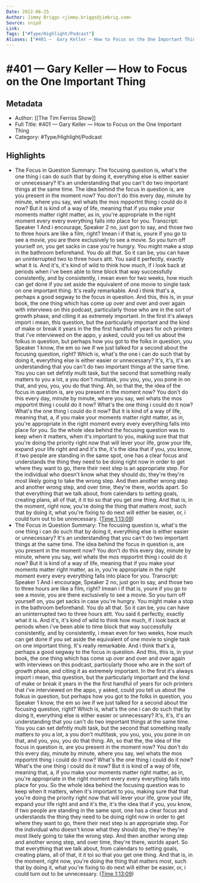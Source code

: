 ```yaml
---
Date: 2022-06-25
Author: Jimmy Briggs <jimmy.briggs@jimbrig.com>
Source: snipd
Link: 
Tags: ["#Type/Highlight/Podcast"]
Aliases: ["#401 —  Gary Keller — How to Focus on the One Important Thing", "#401 —  Gary Keller — How to Focus on the One Important Thing"]
---
```

# #401 —  Gary Keller — How to Focus on the One Important Thing

## Metadata
- Author: [[The Tim Ferriss Show]]
- Full Title: #401 —  Gary Keller — How to Focus on the One Important Thing
- Category: #Type/Highlight/Podcast

## Highlights
- The Focus in Question
  Summary:
  The focusing question is, what's the one thing i can do such that by doing it, everything else is either easier or unnecessary? It's an understanding that you can't do two important things at the same time. The idea behind the focus in question is, are you present in the moment now? You don't do this every day, minute by minute, where you say, wel whats the mos mpportnt thing i could do it now? But it is kind of a way of life, meaning that if you make your moments matter right matter, as in, you're appropriate in the right moment every every everything falls into place for you.
  Transcript:
  Speaker 1
  And i encourage,
  Speaker 2
  no, just gon to say, and those two to three hours are like a film, right? Imean i if that is, youre if you go to see a movie, you are there exclusively to see a movie. So you turn off yourself on, you get sacks in case you're hungry. You might make a stop in the bathroom beforehand. You do all that. So it can be, you can have an uninterrupted two to three hours attt. You said it perfectly, exactly what it is. And it's, it's kind of wild to think how much, if i look back at periods when i've been able to time block that way successfully consistently, and by consistently, i mean even for two weeks, how much can get done if you set aside the equivalent of one movie to single task on one important thing. It's really remarkable. And i think that's a, perhaps a good segway to the focus in question. And this, this is, in your book, the one thing which has come up over and over and over again with interviews on this podcast, particularly those who are in the sort of growth phase, and citing it as extremely important. In the first it's always import i mean, this question, but the particularly important and the kind of make or break it years in the the first handful of years for och printers that i've interviewed on the appo, y asked, could you tell us about the folkus in question, but perhaps how you got to the folks in question, you
  Speaker 1
  know, the em so iwe if we just talked for a second about the focusing question, right? Which is, what's the one i can do such that by doing it, everything else is either easier or unnecessary? It's, it's, it's an understanding that you can't do two important things at the same time. You you can set defntly multi task, but the second that something really matters to you a lot, a you don't multitask, you you, you, you pone in on that, and you, you, you do that thing. Ah, so that the, the idea of the focus in question is, are you present in the moment now? You don't do this every day, minute by minute, where you say, wel whats the mos mpportnt thing i could do it now? What's the one thing i could do it now? What's the one thing i could do it now? But it is kind of a way of life, meaning that, a, if you make your moments matter right matter, as in, you're appropriate in the right moment every every everything falls into place for you. So the whole idea behind the focusing question was to keep when it matters, when it's important to you, making sure that that you're doing the priority right now that will lever your life, grow your life, expand your life right and and it's the, it's the idea that if you, you know, if two people are standing in the same spot, one has a clear focus and understands the thing they need to be doing right now in order to get where they want to go, there their next step is an appropriate step. For the individual who doesn't know what they should do, they're they're most likely going to take the wrong step. And then another wrong step and another wrong step, and over time, they're there, worlds apart. So that everything that we talk about, from calendars to setting goals, creating plans, all of that, it it toi so that you get one thing. And that is, in the moment, right now, you're doing the thing that matters most, such that by doing it, what you're fixing to do next will either be easier, or, i could turn out to be unnecessary. ([Time 1:13:09](https://share.snipd.com/snip/a4196033-1bdd-40af-9cfb-92ffc37eeda2))
- The Focus in Question
  Summary:
  The focusing question is, what's the one thing i can do such that by doing it, everything else is either easier or unnecessary? It's an understanding that you can't do two important things at the same time. The idea behind the focus in question is, are you present in the moment now? You don't do this every day, minute by minute, where you say, wel whats the mos mpportnt thing i could do it now? But it is kind of a way of life, meaning that if you make your moments matter right matter, as in, you're appropriate in the right moment every every everything falls into place for you.
  Transcript:
  Speaker 1
  And i encourage,
  Speaker 2
  no, just gon to say, and those two to three hours are like a film, right? Imean i if that is, youre if you go to see a movie, you are there exclusively to see a movie. So you turn off yourself on, you get sacks in case you're hungry. You might make a stop in the bathroom beforehand. You do all that. So it can be, you can have an uninterrupted two to three hours attt. You said it perfectly, exactly what it is. And it's, it's kind of wild to think how much, if i look back at periods when i've been able to time block that way successfully consistently, and by consistently, i mean even for two weeks, how much can get done if you set aside the equivalent of one movie to single task on one important thing. It's really remarkable. And i think that's a, perhaps a good segway to the focus in question. And this, this is, in your book, the one thing which has come up over and over and over again with interviews on this podcast, particularly those who are in the sort of growth phase, and citing it as extremely important. In the first it's always import i mean, this question, but the particularly important and the kind of make or break it years in the the first handful of years for och printers that i've interviewed on the appo, y asked, could you tell us about the folkus in question, but perhaps how you got to the folks in question, you
  Speaker 1
  know, the em so iwe if we just talked for a second about the focusing question, right? Which is, what's the one i can do such that by doing it, everything else is either easier or unnecessary? It's, it's, it's an understanding that you can't do two important things at the same time. You you can set defntly multi task, but the second that something really matters to you a lot, a you don't multitask, you you, you, you pone in on that, and you, you, you do that thing. Ah, so that the, the idea of the focus in question is, are you present in the moment now? You don't do this every day, minute by minute, where you say, wel whats the mos mpportnt thing i could do it now? What's the one thing i could do it now? What's the one thing i could do it now? But it is kind of a way of life, meaning that, a, if you make your moments matter right matter, as in, you're appropriate in the right moment every every everything falls into place for you. So the whole idea behind the focusing question was to keep when it matters, when it's important to you, making sure that that you're doing the priority right now that will lever your life, grow your life, expand your life right and and it's the, it's the idea that if you, you know, if two people are standing in the same spot, one has a clear focus and understands the thing they need to be doing right now in order to get where they want to go, there their next step is an appropriate step. For the individual who doesn't know what they should do, they're they're most likely going to take the wrong step. And then another wrong step and another wrong step, and over time, they're there, worlds apart. So that everything that we talk about, from calendars to setting goals, creating plans, all of that, it it toi so that you get one thing. And that is, in the moment, right now, you're doing the thing that matters most, such that by doing it, what you're fixing to do next will either be easier, or, i could turn out to be unnecessary. ([Time 1:13:09](https://share.snipd.com/snip/c57cf8e7-675b-4df0-86ed-592edb26ea24))
